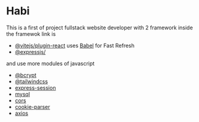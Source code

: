 # Habi

This is a first of project fullstack website developer with 2 framework inside the framewok link is 
- [@vitejs/plugin-react](https://github.com/vitejs/vite-plugin-react/blob/main/packages/plugin-react/README.md) uses [Babel](https://babeljs.io/) for Fast Refresh
- [@expressjs/](https://expressjs.com/)

and use more modules of javascript
- [@bcrypt](https://www.npmjs.com/package/bcrypt)
- [@tailwindcss](https://tailwindcss.com/)
- [express-session](https://www.npmjs.com/package/express-session)
- [mysql](https://www.mysql.com/)
- [cors](https://www.npmjs.com/package/cors)
- [cookie-parser](https://www.npmjs.com/package/cookie-parser)
- [axios](https://www.npmjs.com/package/axios)
